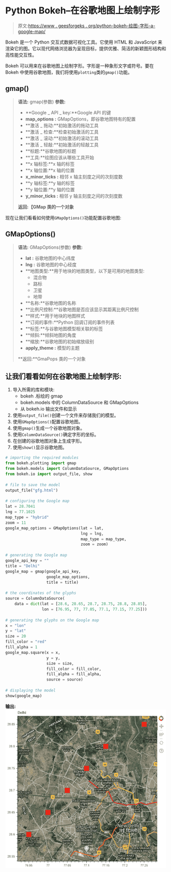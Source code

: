 # Python Bokeh–在谷歌地图上绘制字形

> 原文:[https://www . geesforgeks . org/python-bokeh-绘图-字形-a-google-map/](https://www.geeksforgeeks.org/python-bokeh-plotting-glyphs-over-a-google-map/)

Bokeh 是一个 Python 交互式数据可视化工具。它使用 HTML 和 JavaScript 来渲染它的图。它以现代网络浏览器为呈现目标，提供优雅、简洁的新颖图形结构和高性能交互性。

Bokeh 可以用来在谷歌地图上绘制字形。字形是一种象形文字或符号。要在 Bokeh 中使用谷歌地图，我们将使用`plotting`类的`gmap()`功能。

## gmap()

> **语法:** gmap(参数)
> **参数:**
> 
> *   **Google _ API _ key:**Google API 的键
> *   **map_options :** GMapOptions，即谷歌地图特有的配置
> *   **激活 _ 拖动:**初始激活的拖动工具
> *   **激活 _ 检查:**检查初始激活的工具
> *   **激活 _ 滚动:**初始激活的滚动工具
> *   **激活 _ 轻敲:**初始激活的轻敲工具
> *   **标题:**谷歌地图的标题
> *   **工具:**绘图应该从哪些工具开始
> *   **x 轴标签:**x 轴的标签
> *   **x 轴位置:**x 轴的位置
> *   **x_minor_ticks :** 相邻 x 轴主刻度之间的次刻度数
> *   **y 轴标签:**y 轴的标签
> *   **y 轴位置:**y 轴的位置
> *   **y_minor_ticks :** 相邻 y 轴主刻度之间的次刻度数
> 
> **返回:【GMap 类的一个对象**

现在让我们看看如何使用`GMapOptions()`功能配置谷歌地图:

## GMapOptions()

> **语法:** GMapOptions(参数)
> **参数:**
> 
> *   **lat :** 谷歌地图的中心纬度
> *   **lng :** 谷歌地图的中心经度
> *   **地图类型:**用于地块的地图类型，以下是可用的地图类型:
>     *   混合物
>     *   路标
>     *   卫星
>     *   地带
> *   **名称:**谷歌地图的名称
> *   **比例尺控制:**谷歌地图是否应该显示其距离比例尺控制
> *   **样式:**用于地块的地图样式
> *   **订阅的事件:**Python 回调订阅的事件列表
> *   **标签:**与谷歌地图模型相关联的标签
> *   **倾斜:**倾斜地图的角度
> *   **缩放:**谷歌地图的初始缩放级别
> *   **apply_theme :** 模型的主题
> 
> **返回:**GmaPops 类的一个对象

## 让我们看看如何在谷歌地图上绘制字形:

1.  导入所需的库和模块:
    *   bokeh .标绘的 gmap
    *   bokeh.models 中的 ColumnDataSource 和 GMapOptions
    *   从 bokeh.io 输出文件和显示
2.  使用`output_file()`创建一个文件来存储我们的模型。
3.  使用`GMapOptions()`配置谷歌地图。
4.  使用`gmap()`生成一个谷歌地图对象。
5.  使用`ColumnDataSource()`确定字形的坐标。
6.  在创建的谷歌地图对象上生成字形。
7.  使用`show()`显示谷歌地图。

```py
# importing the required modules
from bokeh.plotting import gmap
from bokeh.models import ColumnDataSource, GMapOptions
from bokeh.io import output_file, show

# file to save the model
output_file("gfg.html")

# configuring the Google map
lat = 28.7041
lng = 77.1025
map_type = "hybrid"
zoom = 11
google_map_options = GMapOptions(lat = lat,
                                 lng = lng,
                                 map_type = map_type,
                                 zoom = zoom)

# generating the Google map
google_api_key = ""
title = "Delhi"
google_map = gmap(google_api_key,
                  google_map_options,
                  title = title)

# the coordinates of the glyphs
source = ColumnDataSource(
    data = dict(lat = [28.6, 28.65, 28.7, 28.75, 28.8, 28.85],
                lon = [76.95, 77, 77.05, 77.1, 77.15, 77.25]))

# generating the glyphs on the Google map
x = "lon"
y = "lat"
size = 20
fill_color = "red"
fill_alpha = 1
google_map.square(x = x,
                  y = y,
                  size = size,
                  fill_color = fill_color,
                  fill_alpha = fill_alpha,
                  source = source)

# displaying the model
show(google_map)
```

**输出:**
![](img/a218567cadb26cad6c9c69e2d432dd35.png)